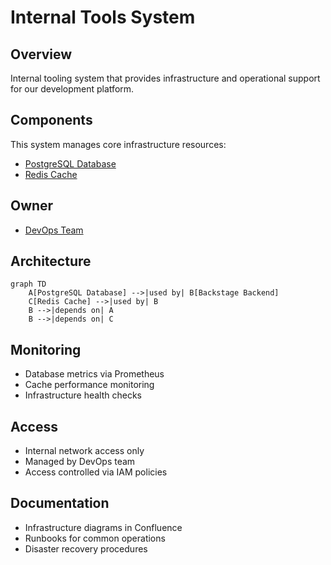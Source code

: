 # Internal Tools System

## Overview
Internal tooling system that provides infrastructure and operational support for our development platform.

## Components
This system manages core infrastructure resources:
* [PostgreSQL Database](../resources/postgres-db.md)
* [Redis Cache](../resources/redis-cache.md)

## Owner
* [DevOps Team](../teams/team-devops.md)

## Architecture

```mermaid
graph TD
    A[PostgreSQL Database] -->|used by| B[Backstage Backend]
    C[Redis Cache] -->|used by| B
    B -->|depends on| A
    B -->|depends on| C
```

## Monitoring
* Database metrics via Prometheus
* Cache performance monitoring
* Infrastructure health checks

## Access
* Internal network access only
* Managed by DevOps team
* Access controlled via IAM policies

## Documentation
* Infrastructure diagrams in Confluence
* Runbooks for common operations
* Disaster recovery procedures

